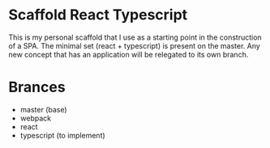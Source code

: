 # Scaffold React Typescript

This is my personal scaffold that I use as a starting point in the construction of a SPA. The minimal set (react + typescript) is present on the master.  Any new concept that has an application will be relegated to its own branch.

# Brances
* master (base)
 * webpack
 * react
 * typescript (to implement)